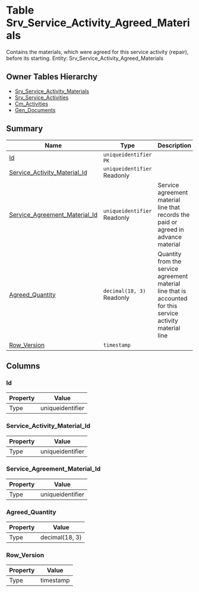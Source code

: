 # Table Srv_Service_Activity_Agreed_Materials

Contains the materials, which were agreed for this service activity (repair), before its starting. Entity: Srv_Service_Activity_Agreed_Materials

## Owner Tables Hierarchy

* [Srv_Service_Activity_Materials](Srv_Service_Activity_Materials.md)
* [Srv_Service_Activities](Srv_Service_Activities.md)
* [Cm_Activities](Cm_Activities.md)
* [Gen_Documents](Gen_Documents.md)

## Summary

| Name | Type | Description |
| - | - | --- |
|[Id](#id)|`uniqueidentifier` `PK`||
|[Service_Activity_Material_Id](#service_activity_material_id)|`uniqueidentifier` Readonly||
|[Service_Agreement_Material_Id](#service_agreement_material_id)|`uniqueidentifier` Readonly|Service agreement material line that records the paid or agreed in advance material|
|[Agreed_Quantity](#agreed_quantity)|`decimal(18, 3)` Readonly|Quantity from the service agreement material line that is accounted for this service activity material line|
|[Row_Version](#row_version)|`timestamp` ||

## Columns

### Id

| Property | Value |
| - | - |
|Type|uniqueidentifier|

### Service_Activity_Material_Id

| Property | Value |
| - | - |
|Type|uniqueidentifier|

### Service_Agreement_Material_Id

| Property | Value |
| - | - |
|Type|uniqueidentifier|

### Agreed_Quantity

| Property | Value |
| - | - |
|Type|decimal(18, 3)|

### Row_Version

| Property | Value |
| - | - |
|Type|timestamp|


